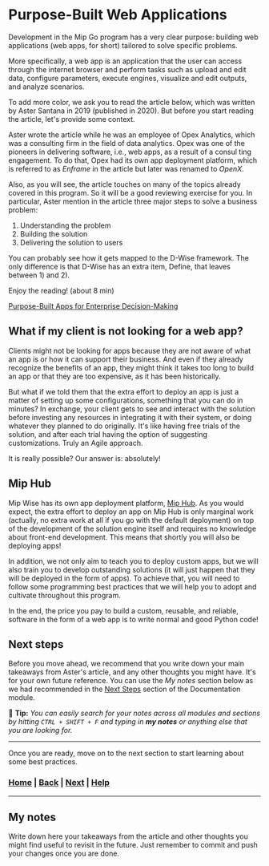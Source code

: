 # Purpose-Built Web Applications
Development in the Mip Go program has a very clear purpose: building web 
applications (web apps, for short) tailored to solve specific problems.

More specifically, a web app is an application that the user can access 
through the internet browser and perform tasks such as upload and edit data, 
configure parameters, execute engines, visualize and edit outputs, and 
analyze scenarios.

To add more color, we ask you to read the article below, which was written 
by Aster Santana in 2019 (published in 2020). But before you start reading 
the article, let's provide some context.

Aster wrote the article while he was an employee of Opex Analytics, which 
was a consulting firm in the field of data analytics. Opex was one of the 
pioneers in delivering software, i.e., web apps, as a result of a consul
ting engagement. To do that, Opex had its own app deployment platform, 
which is referred to as *Enframe* in the article but later was renamed to 
*OpenX*.

Also, as you will see, the article touches on many of the topics already
covered in this program. So it will be a good reviewing exercise for you. In 
particular, Aster mention in the article three major steps to solve a 
business problem: 
1) Understanding the problem
2) Building the solution
3) Delivering the solution to users

You can probably see how it gets mapped to the D-Wise framework. The only 
difference is that D-Wise has an extra item, Define, that leaves between 1) 
and 2).

Enjoy the reading! (about 8 min)

[Purpose-Built Apps for Enterprise Decision-Making][purpose-built_apps]

## What if my client is not looking for a web app?
Clients might not be looking for apps because they are not aware of what an 
app is or how it can support their business. And even if they already 
recognize the benefits of an app, they might think it takes too long to 
build an app or that they are too expensive, as it has been historically.

But what if we told them that the extra effort to deploy an app is just a 
matter of setting up some configurations, something that you can do in minutes? 
In exchange, your client gets to see and interact with the solution before 
investing any resources in integrating it with their system, or doing 
whatever they planned to do originally. It's like having free trials of the 
solution, and after each trial having the option of suggesting 
customizations. Truly an Agile approach.

It is really possible? Our answer is: absolutely!

## Mip Hub
Mip Wise has its own app deployment platform, [Mip Hub][mip-hub]. As you 
would expect, the extra effort to deploy an app on Mip Hub is only marginal 
work (actually, no extra work at all if you go with the default deployment) 
on top of the development of the solution engine itself and requires no 
knowledge about front-end development. This means that shortly you will also 
be deploying apps!

In addition, we not only aim to teach you to deploy custom apps, but we will 
also train you to develop outstanding solutions (it will just happen that they 
will be deployed in the form of apps). To achieve that, you will need to 
follow some programming best practices that we will help you to adopt and 
cultivate throughout this program.

In the end, the price you pay to build a custom, reusable, and reliable, 
software in the form of a web app is to write normal and good Python code! 

## Next steps
Before you move ahead, we recommend that you write down your main takeaways 
from Aster's article, and any other thoughts you might have. It's for your 
own future reference. You can use the *My notes* section below as we had 
recommended in the
[Next Steps](../../2_documentation/next_steps/README.md) section of 
the Documentation module.

📝 **Tip:** 
*You can easily search for your notes across all modules and sections by 
hitting `CTRL + SHIFT + F` and typing in **my notes** or anything else that 
you are looking for.*

------------------------------------------------------------------------------
Once you are ready, move on to the next section to start learning about some 
best practices.

[purpose-built_apps]: https://medium.com/opex-analytics/purpose-built-apps-for-enterprise-decision-making-31ccadad362d
[mip-hub]: https://www.mipwise.com/mip-hub

### [Home][home] | [Back][back] | [Next][next] | [Help][help]

[home]: ../../README.md
[back]: ../README.md
[next]: ../2_best_practices/README.md
[help]: ../../0_help/README.md

---

## My notes
Write down here your takeaways from the article and other thoughts 
you might find useful to revisit in the future. Just remember to 
commit and push your changes once you are done.